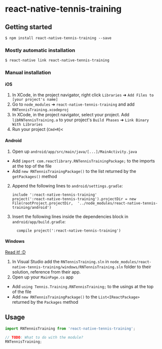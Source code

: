 
# react-native-tennis-training

## Getting started

`$ npm install react-native-tennis-training --save`

### Mostly automatic installation

`$ react-native link react-native-tennis-training`

### Manual installation


#### iOS

1. In XCode, in the project navigator, right click `Libraries` ➜ `Add Files to [your project's name]`
2. Go to `node_modules` ➜ `react-native-tennis-training` and add `RNTennisTraining.xcodeproj`
3. In XCode, in the project navigator, select your project. Add `libRNTennisTraining.a` to your project's `Build Phases` ➜ `Link Binary With Libraries`
4. Run your project (`Cmd+R`)<

#### Android

1. Open up `android/app/src/main/java/[...]/MainActivity.java`
  - Add `import com.reactlibrary.RNTennisTrainingPackage;` to the imports at the top of the file
  - Add `new RNTennisTrainingPackage()` to the list returned by the `getPackages()` method
2. Append the following lines to `android/settings.gradle`:
  	```
  	include ':react-native-tennis-training'
  	project(':react-native-tennis-training').projectDir = new File(rootProject.projectDir, 	'../node_modules/react-native-tennis-training/android')
  	```
3. Insert the following lines inside the dependencies block in `android/app/build.gradle`:
  	```
      compile project(':react-native-tennis-training')
  	```

#### Windows
[Read it! :D](https://github.com/ReactWindows/react-native)

1. In Visual Studio add the `RNTennisTraining.sln` in `node_modules/react-native-tennis-training/windows/RNTennisTraining.sln` folder to their solution, reference from their app.
2. Open up your `MainPage.cs` app
  - Add `using Tennis.Training.RNTennisTraining;` to the usings at the top of the file
  - Add `new RNTennisTrainingPackage()` to the `List<IReactPackage>` returned by the `Packages` method


## Usage
```javascript
import RNTennisTraining from 'react-native-tennis-training';

// TODO: What to do with the module?
RNTennisTraining;
```
  